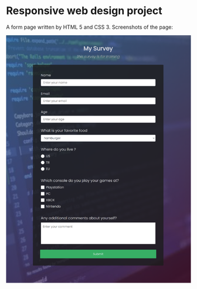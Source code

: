 # Responsive web design project

A form page written by HTML 5 and CSS 3.
Screenshots of the page:

![Screenshot of website](survey-screeenshot.png "Screenshot of the website")
